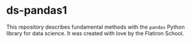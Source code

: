# ds-pandas1

This repository describes fundamental methods with the `pandas` Python library for data science. It was created with love by the Flatiron School.
